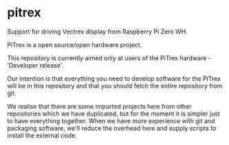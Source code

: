 # pitrex
Support for driving Vectrex display from Raspberry Pi Zero WH.

PiTrex is a open source/open hardware project.

This repository is currently aimed only at users of the PiTrex hardware - 'Developer release'.

Our intention is that everything you need to develop software for the PiTrex will be in this
repository and that you should fetch the entire repository from git.

We realise that there are some imported projects here from other repositories which we have
duplicated, but for the moment it is simpler just to have everything together.  When we have
more experience with git and packaging software, we'll reduce the overhead here and supply scripts
to install the external code.
